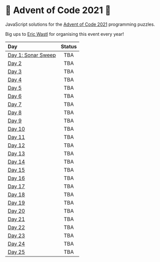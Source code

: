 # 🎄 Advent of Code 2021 🎄

JavaScript solutions for the [Advent of Code 2021](https://adventofcode.com/2021) programming puzzles.

Big ups to [Eric Wastl](https://twitter.com/ericwastl) for organising this event every year!

| Day | Status |
| :--- | :---: |
| [Day 1: Sonar Sweep](./day01) |  TBA |
| [Day 2](./day02) |  TBA |
| [Day 3](./day03) |  TBA |
| [Day 4](./day04) |  TBA |
| [Day 5](./day5) |  TBA |
| [Day 6](./day6) |  TBA |
| [Day 7](./day7) |  TBA |
| [Day 8](./day8) |  TBA |
| [Day 9](./day9) |  TBA |
| [Day 10](./day10) |  TBA |
| [Day 11](./day11) |  TBA |
| [Day 12](./day12) |  TBA |
| [Day 13](./day13) |  TBA |
| [Day 14](./day14) |  TBA |
| [Day 15](./day15) |  TBA |
| [Day 16](./day16) |  TBA |
| [Day 17](./day17) |  TBA |
| [Day 18](./day18) |  TBA |
| [Day 19](./day19) |  TBA |
| [Day 20](./day20) |  TBA |
| [Day 21](./day21) |  TBA |
| [Day 22](./day22) |  TBA |
| [Day 23](./day23) |  TBA |
| [Day 24](./day24) |  TBA |
| [Day 25](./day25) |  TBA |
